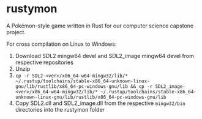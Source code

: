# rustymon
A Pokémon-style game written in Rust for our computer science capstone project.

For cross compilation on Linux to Windows:
1. Download SDL2 mingw64 devel and SDL2_image mingw64 devel from respective repositories
2. Unzip
3. `cp -r SDL2-<ver>/x86_64-w64-mingw32/lib/* ~/.rustup/toolchains/stable-x86_64-unknown-linux-gnu/lib/rustlib/x86_64-pc-windows-gnu/lib && cp -r SDL2_image-<ver>/x86_64-w64-mingw32/lib/* ~/.rustup/toolchains/stable-x86_64-unknown-linux-gnu/lib/rustlib/x86_64-pc-windows-gnu/lib`
4. Copy SDL2.dll and SDL2_image.dll from the respective `mingw32/bin` directories into the rustymon folder